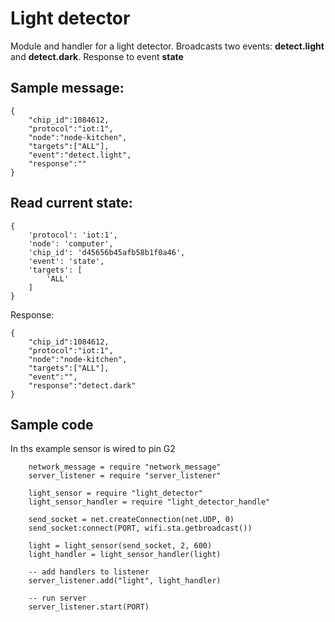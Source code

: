# Light detector

Module and handler for a light detector. Broadcasts two events: **detect.light** and **detect.dark**.
Response to event **state**

## Sample message:

    {
        "chip_id":1084612,
        "protocol":"iot:1",
        "node":"node-kitchen",
        "targets":["ALL"],
        "event":"detect.light",
        "response":""
    }

## Read current state:

    {
        'protocol': 'iot:1',
        'node': 'computer',
        'chip_id': 'd45656b45afb58b1f0a46',
        'event': 'state',
        'targets': [
            'ALL'
        ]
    }
    
Response:
    
    {
        "chip_id":1084612,
        "protocol":"iot:1",
        "node":"node-kitchen",
        "targets":["ALL"],
        "event":"",
        "response":"detect.dark"
    }


## Sample code

In ths example sensor is wired to pin G2

        network_message = require "network_message"
        server_listener = require "server_listener"
        
        light_sensor = require "light_detector"
        light_sensor_handler = require "light_detector_handle"
        
        send_socket = net.createConnection(net.UDP, 0)
        send_socket:connect(PORT, wifi.sta.getbroadcast())
        
        light = light_sensor(send_socket, 2, 600)
        light_handler = light_sensor_handler(light)
        
        -- add handlers to listener
        server_listener.add("light", light_handler)

        -- run server
        server_listener.start(PORT)
